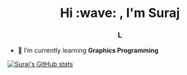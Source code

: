 
<h1 align="center">Hi :wave: , I'm Suraj</h1>

<h3 align="center">L</h3>

- 🌱 I’m currently learning **Graphics Programming**

<p align="left">
</p>

[![Suraj's GitHub stats](https://github-readme-stats.vercel.app/api?username=surajklmn)](https://github.com/surajklmn)
